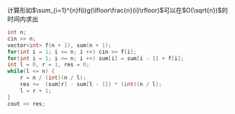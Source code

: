 计算形如$\sum_{i=1}^{n}f(i)g(\lfloor\frac{n}{i}\rfloor)$可以在$O(\sqrt{n})$的时间内求出
```cpp
int n;
cin >> n;
vector<int> f(n + 1), sum(n + 1);
for(int i = 1; i <= n; i ++) cin >> f[i];
for(int i = 1; i <= n; i ++) sum[i] = sum[i - 1] + f[i];
int l = 0, r = 1, res = 0;
while(l <= n) {
    r = n / (int)(n / l);
    res +=  (sum[r] - sum[l - 1]) * (int)(n / l);
    l = r + 1;
}
cout << res;
```